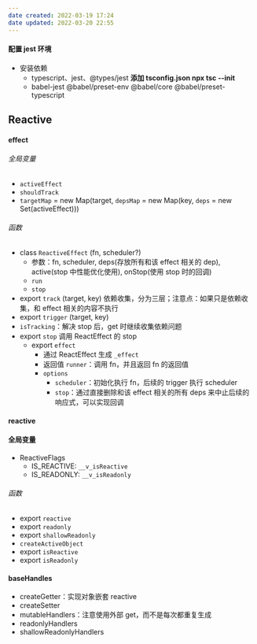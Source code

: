 ```yaml
---
date created: 2022-03-19 17:24
date updated: 2022-03-20 22:55
---
```


#### 配置 jest 环境

- 安装依赖
	- typescript、jest、@types/jest    **添加 tsconfig.json  npx tsc --init**
	- babel-jest @babel/preset-env @babel/core @babel/preset-typescript

## Reactive

#### effect

###### 全局变量

- `activeEffect`
- `shouldTrack`
- `targetMap` = new Map(target, `depsMap` = new Map(key, `deps` = new Set(activeEffect)))

###### 函数

- class `ReactiveEffect` (fn, scheduler?)
	- 参数：fn, scheduler, deps(存放所有和该 effect 相关的 dep), active(stop 中性能优化使用), onStop(使用 stop 时的回调)
	- `run`
	- `stop`
- export `track` (target, key) 依赖收集，分为三层；注意点：如果只是依赖收集，和 effect 相关的内容不执行
- export `trigger` (target, key)
- `isTracking`：解决 stop 后，get 时继续收集依赖问题
- export `stop` 调用 ReactEffect 的 stop
	- export `effect`
		- 通过 ReactEffect 生成 `_effect`
		- 返回值 `runner`：调用 fn，并且返回 fn 的返回值
		- `options`
			- `scheduler`：初始化执行 fn，后续的 trigger 执行 scheduler
			- `stop`：通过直接删除和该 effect 相关的所有 deps 来中止后续的响应式，可以实现回调

#### reactive

#### 全局变量

- ReactiveFlags
	- IS_REACTIVE: `__v_isReactive`
	- IS_READONLY: `__v_isReadonly`

###### 函数

- export `reactive`
- export `readonly`
- export `shallowReadonly`
- `createActiveObject`
- export `isReactive`
- export `isReadonly`

#### baseHandles

- createGetter：实现对象嵌套 reactive
- createSetter
- mutableHandlers：注意使用外部 get，而不是每次都重复生成
- readonlyHandlers
- shallowReadonlyHandlers
